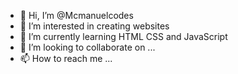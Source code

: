 - 👋 Hi, I’m @Mcmanuelcodes
- 👀 I’m interested in creating websites
- 🌱 I’m currently learning HTML CSS and JavaScript 
- 💞️ I’m looking to collaborate on ...
- 📫 How to reach me ...

<!---
Mcmanuelcodes/Mcmanuelcodes is a ✨ special ✨ repository because its `README.md` (this file) appears on your GitHub profile.
You can click the Preview link to take a look at your changes.
--->
